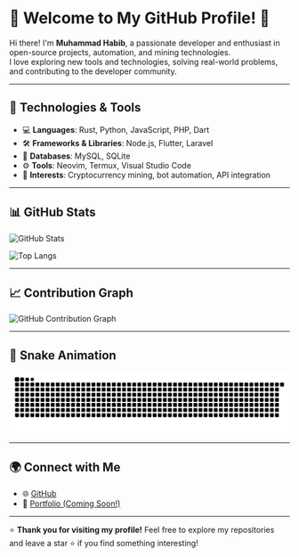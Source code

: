 # 🌟 Welcome to My GitHub Profile! 👋

Hi there! I'm **Muhammad Habib**, a passionate developer and enthusiast in open-source projects, automation, and mining technologies.  
I love exploring new tools and technologies, solving real-world problems, and contributing to the developer community.

---

## 🔧 Technologies & Tools
- 💻 **Languages**: Rust, Python, JavaScript, PHP, Dart
- 🛠️ **Frameworks & Libraries**: Node.js, Flutter, Laravel
- 📂 **Databases**: MySQL, SQLite
- ⚙️ **Tools**: Neovim, Termux, Visual Studio Code
- 🔗 **Interests**: Cryptocurrency mining, bot automation, API integration

---

## 📊 GitHub Stats

![GitHub Stats](https://github-readme-stats.vercel.app/api?username=livexords-nw&show_icons=true&theme=radical)

![Top Langs](https://github-readme-stats.vercel.app/api/top-langs/?username=livexords-nw&layout=compact&theme=radical)

---

## 📈 Contribution Graph

![GitHub Contribution Graph](https://activity-graph.herokuapp.com/graph?username=livexords-nw&theme=dracula&hide_border=true&area=true)

---

## 🐍 Snake Animation

![Snake Animation](https://github.com/livexords-nw/livexords-nw/blob/output/snake.svg)

---

## 🌍 Connect with Me

- 🌐 [GitHub](https://github.com/livexords-nw)
- 📝 [Portfolio (Coming Soon!)](https://github.com/livexords-nw)

---

⭐️ **Thank you for visiting my profile!** Feel free to explore my repositories and leave a star ⭐ if you find something interesting!
